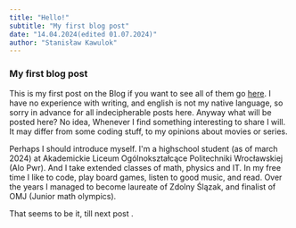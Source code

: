 ```yaml
---
title: "Hello!"
subtitle: "My first blog post"
date: "14.04.2024(edited 01.07.2024)"
author: "Stanisław Kawulok"
---
```



### My first blog post

This is my first post on the Blog if you want to see all of them go [here](/#blog). I have no experience with writing, and english is not my native language, so sorry in advance for all indecipherable posts here. Anyway what will be posted here? No idea, Whenever I find something interesting to share I will. It may differ from some coding stuff, to my opinions about movies or series.

Perhaps I should introduce myself. I'm a highschool student (as of march 2024) at Akademickie Liceum Ogólnokształcące Politechniki Wrocławskiej (Alo Pwr). And I take extended classes of math, physics and IT. In my free time I like to code, play board games, listen to good music, and read. Over the years I managed to become laureate of Zdolny Ślązak, and finalist of OMJ (Junior math olympics). 

That seems to be it, till next post .